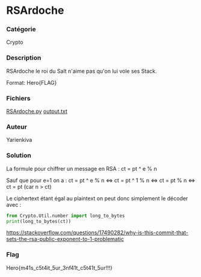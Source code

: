 # RSArdoche

### Catégorie

Crypto

### Description

RSArdoche le roi du Salt n'aime pas qu'on lui vole ses Stack.

Format: Hero{FLAG}

### Fichiers

[RSArdoche.py](RSArdoche.py)
[output.txt](output.txt)

### Auteur

Yarienkiva

### Solution

La formule pour chiffrer un message en RSA : ct = pt ^ e % n

Sauf que pour e=1 on a :
        ct = pt ^ e % n
    <=> ct = pt ^ 1 % n
    <=> ct = pt % n
    <=> ct = pt (car n > ct)

Le ciphertext étant égal au plaintext on peut donc simplement le décoder avec : 
```python
from Crypto.Util.number import long_to_bytes
print(long_to_bytes(ct))
```
https://stackoverflow.com/questions/17490282/why-is-this-commit-that-sets-the-rsa-public-exponent-to-1-problematic


### Flag

Hero{m41s_c5t4it_5ur_3nf41t_c5t41t_5ur!!!}
